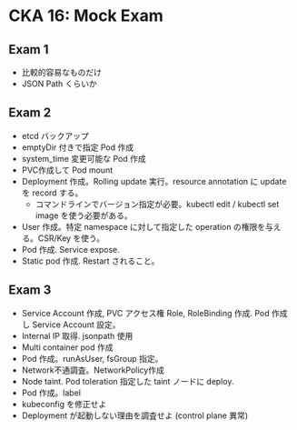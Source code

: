 # CKA 16: Mock Exam

## Exam 1

* 比較的容易なものだけ
* JSON Path くらいか

## Exam 2

* etcd バックアップ
* emptyDir 付きで指定 Pod 作成
* system_time 変更可能な Pod 作成
* PVC作成して Pod mount
* Deployment 作成。Rolling update 実行。resource annotation に update を record する。
    * コマンドラインでバージョン指定が必要。kubectl edit / kubectl set image を使う必要がある。
* User 作成。特定 namespace に対して指定した operation の権限を与える。CSR/Key を使う。
* Pod 作成. Service expose.
* Static pod 作成. Restart されること。

## Exam 3

* Service Account 作成, PVC アクセス権 Role, RoleBinding 作成. Pod 作成し Service Account 設定。
* Internal IP 取得. jsonpath 使用
* Multi container pod 作成
* Pod 作成。runAsUser, fsGroup 指定。
* Network不通調査。NetworkPolicy作成
* Node taint. Pod toleration 指定した taint ノードに deploy.
* Pod 作成。label
* kubeconfig を修正せよ
* Deployment が起動しない理由を調査せよ (control plane 異常)
